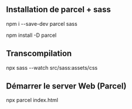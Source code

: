 ## Installation de parcel + sass

npm i --save-dev parcel sass

npm install -D parcel

## Transcompilation

npx sass --watch src/sass:assets/css

## Démarrer le server Web (Parcel)

npx parcel index.html
